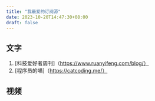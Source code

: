 ```yaml
---
title: "我最爱的订阅源"
date: 2023-10-20T14:47:30+08:00
draft: false
---
```


## 文字
1. [科技爱好者周刊]（https://www.ruanyifeng.com/blog/）
2. [程序员的喵]（https://catcoding.me/）


## 视频